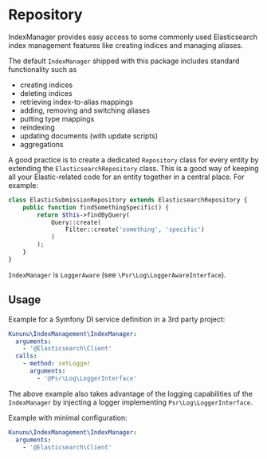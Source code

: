 # Repository
IndexManager provides easy access to some commonly used Elasticsearch index management features like creating indices and managing aliases. 

The default `IndexManager` shipped with this package includes standard functionality such as
 - creating indices
 - deleting indices
 - retrieving index-to-alias mappings
 - adding, removing and switching aliases
 - putting type mappings
 - reindexing
 - updating documents (with update scripts)
 - aggregations

A good practice is to create a dedicated `Repository` class for every entity by extending the `ElasticsearchRepository` class. This is a good way of keeping all your Elastic-related code for an entity together in a central place. For example:
```php
class ElasticSubmissionRepository extends ElasticsearchRepository {
    public function findSomethingSpecific() {
        return $this->findByQuery(
            Query::create(
                Filter::create('something', 'specific')
            )
        );
    }
}
``` 

`IndexManager` is `LoggerAware` (see `\Psr\Log\LoggerAwareInterface`).

## Usage
Example for a Symfony DI service definition in a 3rd party project:
```yaml
Kununu\IndexManagement\IndexManager:
  arguments:
    - '@Elasticsearch\Client'
  calls:
    - method: setLogger
      arguments:
        - '@Psr\Log\LoggerInterface'
```

The above example also takes advantage of the logging capabilities of the `IndexManager` by injecting a logger implementing `Psr\Log\LoggerInterface`.

Example with minimal configuration:
```yaml
Kununu\IndexManagement\IndexManager:
  arguments:
    - '@Elasticsearch\Client'
```
